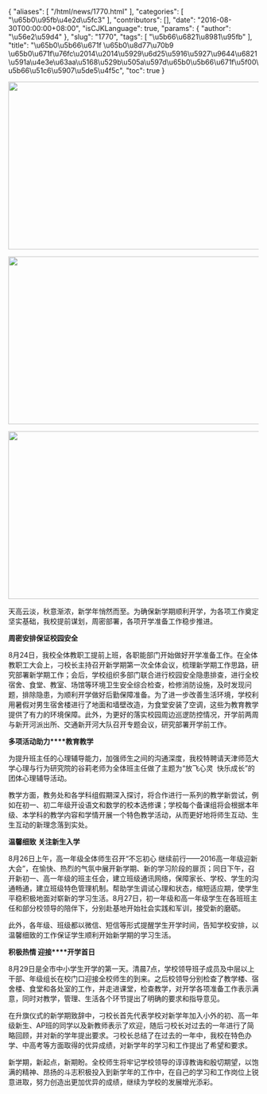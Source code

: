{
    "aliases": [
        "/html/news/1770.html"
    ],
    "categories": [
        "\u65b0\u95fb\u4e2d\u5fc3"
    ],
    "contributors": [],
    "date": "2016-08-30T00:00:00+08:00",
    "isCJKLanguage": true,
    "params": {
        "author": "\u56e2\u59d4"
    },
    "slug": "1770",
    "tags": [
        "\u5b66\u6821\u8981\u95fb"
    ],
    "title": "\u65b0\u5b66\u671f \u65b0\u8d77\u70b9 \u65b0\u671f\u76fc\u2014\u2014\u5929\u6d25\u5916\u5927\u9644\u6821\u591a\u4e3e\u63aa\u5168\u529b\u505a\u597d\u65b0\u5b66\u671f\u5f00\u5b66\u51c6\u5907\u5de5\u4f5c",
    "toc": true
}


<img
    src="https://cdn.tfls.online/mirror/full/ab64c40361ef2cafc24aa73e10dc1e838e735b82.jpg"
    style="display:block;margin-left:auto;margin-right:auto;"
    decoding="async"
    fetchpriority="auto"
    loading="lazy"
    height="338"
    width="600"
/>





<img
    src="https://cdn.tfls.online/mirror/full/e4b2a131b51bd01751239b15f8b3fe3cded030a7.jpg"
    style="display:block;margin-left:auto;margin-right:auto;"
    decoding="async"
    fetchpriority="auto"
    loading="lazy"
    height="338"
    width="600"
/>





<img
    src="https://cdn.tfls.online/mirror/full/d15c763ca0aa2aa582286e5523fdf35bf1bfb96a.jpg"
    style="display:block;margin-left:auto;margin-right:auto;"
    decoding="async"
    fetchpriority="auto"
    loading="lazy"
    height="338"
    width="600"
/>







天高云淡，秋意渐浓，新学年悄然而至。为确保新学期顺利开学，为各项工作奠定坚实基础，我校提前谋划，周密部署，各项开学准备工作稳步推进。




**周密****安排****保证校园安全**




8月24日，我校全体教职工提前上班，各职能部门开始做好开学准备工作。在全体教职工大会上，刁校长主持召开新学期第一次全体会议，梳理新学期工作思路，研究部署新学期工作；会后，学校组织多部门联合进行校园安全隐患排查，进行全校宿舍、食堂、教室、场馆等环境卫生安全综合检查，检修消防设施，及时发现问题，排除隐患，为顺利开学做好后勤保障准备。为了进一步改善生活环境，学校利用暑假对男生宿舍楼进行了地面和墙壁改造，为食堂安装了空调，这些为教育教学提供了有力的环境保障。此外，为更好的落实校园周边巡逻防控情况，开学前两周与新开河派出所、交通新开河大队召开专题会议，研究部署开学前工作。




**多项****活动****助力****教育教学**




为提升班主任的心理辅导能力，加强师生之间的沟通深度，我校特聘请天津师范大学心理与行为研究院的谷莉老师为全体班主任做了主题为“放飞心灵  快乐成长”的团体心理辅导活动。




教学方面，教务处和各学科组假期深入探讨，将合作进行一系列的教学新尝试，例如在初一、初二年级开设语文和数学的校本选修课；学校每个备课组将会根据本年级、本学科的教学内容和学情开展一个特色教学活动，从而更好地将师生互动、生生互动的新理念落到实处。




**温馨细致** **关注新生入学**




8月26日上午，高一年级全体师生召开“不忘初心 继续前行——2016高一年级迎新大会”，在愉快、热烈的气氛中展开新学期、新的学习阶段的扉页；同日下午，召开新初一、高一年级的班主任会，建立班级通讯网络，保障家长、学校、学生的沟通畅通，建立班级特色管理机制。帮助学生调试心理和状态，缩短适应期，使学生平稳积极地面对崭新的学习生活。8月27日，初一年级和高一年级学生在各班班主任和部分校领导的陪伴下，分别赴基地开始社会实践和军训，接受新的磨砺。




此外，各年级、班级都以微信、短信等形式提醒学生开学时间，告知学校安排，以温馨细致的工作保证学生顺利开始新学期的学习生活。




**积极热情 迎接****开学首日**




8月29日是全市中小学生开学的第一天。清晨7点，学校领导班子成员及中层以上干部、年级组长在校门口迎接全校师生的到来。之后校领导分别检查了教学楼、宿舍楼、食堂和各处室的工作，并走进课堂，检查教学，对开学各项准备工作表示满意，同时对教学，管理、生活各个环节提出了明确的要求和指导意见。




在升旗仪式的新学期致辞中，刁校长首先代表学校对新学年加入小外的初、高一年级新生、AP班的同学以及新教师表示了欢迎，随后刁校长对过去的一年进行了简略回顾，并对新的学年提出要求。刁校长总结了在过去的一年中，我校在特色办学、中高考等方面取得的优异成绩，对新学年的学习和工作提出了希望和要求。




新学期，新起点，新期盼。全校师生将牢记学校领导的谆谆教诲和殷切期望，以饱满的精神、昂扬的斗志积极投入到新学年的工作中，在自己的学习和工作岗位上锐意进取，努力创造出更加优异的成绩，继续为学校的发展增光添彩。




 



